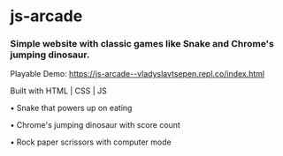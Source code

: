 # js-arcade

### Simple website with classic games like Snake and Chrome's jumping dinosaur. 

Playable Demo: https://js-arcade--vladyslavtsepen.repl.co/index.html

Built with HTML | CSS | JS

• Snake that powers up on eating

• Chrome's jumping dinosaur with score count

• Rock paper scrissors with computer mode
